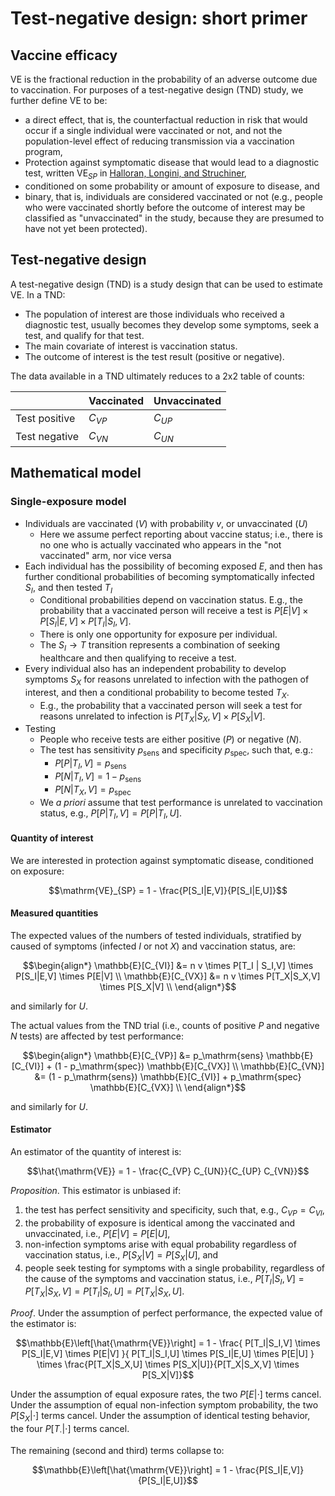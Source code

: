 # Test-negative design: short primer

## Vaccine efficacy

VE is the fractional reduction in the probability of an adverse outcome due to vaccination. For purposes of a test-negative design (TND) study, we further define VE to be:

- a direct effect, that is, the counterfactual reduction in risk that would occur if a single individual were vaccinated or not, and not the population-level effect of reducing transmission via a vaccination program,
- Protection against symptomatic disease that would lead to a diagnostic test, written $\mathrm{VE}_{SP}$ in [Halloran, Longini, and Struchiner](https://doi.org/10.1007/978-0-387-68636-3),
- conditioned on some probability or amount of exposure to disease, and
- binary, that is, individuals are considered vaccinated or not (e.g., people who were vaccinated shortly before the outcome of interest may be classified as "unvaccinated" in the study, because they are presumed to have not yet been protected).

## Test-negative design

A test-negative design (TND) is a study design that can be used to estimate VE. In a TND:

- The population of interest are those individuals who received a diagnostic test, usually becomes they develop some symptoms, seek a test, and qualify for that test.
- The main covariate of interest is vaccination status.
- The outcome of interest is the test result (positive or negative).

The data available in a TND ultimately reduces to a 2x2 table of counts:

|               | Vaccinated | Unvaccinated |
| ------------- | ---------- | ------------ |
| Test positive | $C_{VP}$   | $C_{UP}$     |
| Test negative | $C_{VN}$   | $C_{UN}$     |

## Mathematical model

### Single-exposure model

- Individuals are vaccinated ($V$) with probability $v$, or unvaccinated ($U$)
  - Here we assume perfect reporting about vaccine status; i.e., there is no one who is actually vaccinated who appears in the "not vaccinated" arm, nor vice versa
- Each individual has the possibility of becoming exposed $E$, and then has further conditional probabilities of becoming symptomatically infected $S_I$, and then tested $T_I$
  - Conditional probabilities depend on vaccination status. E.g., the probability that a vaccinated person will receive a test is $P[E|V] \times P[S_I|E,V] \times P[T_I|S_I,V]$.
  - There is only one opportunity for exposure per individual.
  - The $S_I \to T$ transition represents a combination of seeking healthcare and then qualifying to receive a test.
- Every individual also has an independent probability to develop symptoms $S_X$ for reasons unrelated to infection with the pathogen of interest, and then a conditional probability to become tested $T_X$.
  - E.g., the probability that a vaccinated person will seek a test for reasons unrelated to infection is $P[T_X|S_X,V] \times P[S_X|V]$.
- Testing
  - People who receive tests are either positive ($P$) or negative ($N$).
  - The test has sensitivity $p_\mathrm{sens}$ and specificity $p_\mathrm{spec}$, such that, e.g.:
    - $P[P|T_I,V] = p_\mathrm{sens}$
    - $P[N|T_I,V] = 1 - p_\mathrm{sens}$
    - $P[N|T_X,V] = p_\mathrm{spec}$
  - We _a priori_ assume that test performance is unrelated to vaccination status, e.g., $P[P|T_I,V]=P[P|T_I,U]$.

#### Quantity of interest

We are interested in protection against symptomatic disease, conditioned on exposure:

```math
\mathrm{VE}_{SP} = 1 - \frac{P[S_I|E,V]}{P[S_I|E,U]}
```

#### Measured quantities

The expected values of the numbers of tested individuals, stratified by caused of symptoms (infected $I$ or not $X$) and vaccination status, are:

```math
\begin{align*}
\mathbb{E}[C_{VI}] &= n v \times P[T_I | S_I,V] \times P[S_I|E,V] \times P[E|V] \\
\mathbb{E}[C_{VX}] &= n v \times P[T_X|S_X,V] \times P[S_X|V] \\
\end{align*}
```

and similarly for $U$.

The actual values from the TND trial (i.e., counts of positive $P$ and negative $N$ tests) are affected by test performance:

```math
\begin{align*}
\mathbb{E}[C_{VP}] &= p_\mathrm{sens} \mathbb{E}[C_{VI}] + (1 - p_\mathrm{spec}) \mathbb{E}[C_{VX}] \\
\mathbb{E}[C_{VN}] &= (1 - p_\mathrm{sens}) \mathbb{E}[C_{VI}] + p_\mathrm{spec} \mathbb{E}[C_{VX}] \\
\end{align*}
```

and similarly for $U$.

#### Estimator

An estimator of the quantity of interest is:

```math
\hat{\mathrm{VE}} = 1 - \frac{C_{VP} C_{UN}}{C_{UP} C_{VN}}
```

_Proposition_. This estimator is unbiased if:

1. the test has perfect sensitivity and specificity, such that, e.g., $C_{VP} = C_{VI}$,
2. the probability of exposure is identical among the vaccinated and unvaccinated, i.e., $P[E|V] = P[E|U]$,
3. non-infection symptoms arise with equal probability regardless of vaccination status, i.e., $P[S_X|V] = P[S_X|U]$, and
4. people seek testing for symptoms with a single probability, regardless of the cause of the symptoms and vaccination status, i.e., $P[T_I|S_I,V] = P[T_X|S_X,V] = P[T_I|S_I,U] = P[T_X|S_X,U]$.

_Proof_. Under the assumption of perfect performance, the expected value of the estimator is:

```math
\mathbb{E}\left[\hat{\mathrm{VE}}\right] = 1 - \frac{
    P[T_I|S_I,V] \times P[S_I|E,V] \times P[E|V]
  }{
    P[T_I|S_I,U] \times P[S_I|E,U] \times P[E|U]
  } \times
  \frac{P[T_X|S_X,U] \times P[S_X|U]}{P[T_X|S_X,V] \times P[S_X|V]}
```

Under the assumption of equal exposure rates, the two $P[E|\cdot]$ terms cancel. Under the assumption of equal non-infection symptom probability, the two $P[S_X|\cdot]$ terms cancel. Under the assumption of identical testing behavior, the four $P[T_\cdot|\cdot]$ terms cancel.

The remaining (second and third) terms collapse to:

```math
\mathbb{E}\left[\hat{\mathrm{VE}}\right]
  = 1 - \frac{P[S_I|E,V]}{P[S_I|E,U]}
```
